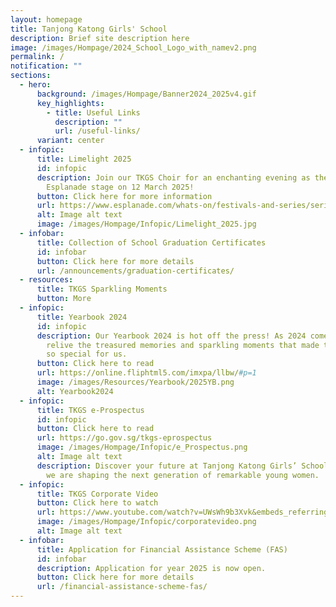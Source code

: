 ```yaml
---
layout: homepage
title: Tanjong Katong Girls' School
description: Brief site description here
image: /images/Hompage/2024_School_Logo_with_namev2.png
permalink: /
notification: ""
sections:
  - hero:
      background: /images/Hompage/Banner2024_2025v4.gif
      key_highlights:
        - title: Useful Links
          description: ""
          url: /useful-links/
      variant: center
  - infopic:
      title: Limelight 2025
      id: infopic
      description: Join our TKGS Choir for an enchanting evening as they take to the
        Esplanade stage on 12 March 2025!
      button: Click here for more information
      url: https://www.esplanade.com/whats-on/festivals-and-series/series/limelight/2025/tanjong-katong-girls-school-choir
      alt: Image alt text
      image: /images/Hompage/Infopic/Limelight_2025.jpg
  - infobar:
      title: Collection of School Graduation Certificates
      id: infobar
      button: Click here for more details
      url: /announcements/graduation-certificates/
  - resources:
      title: TKGS Sparkling Moments
      button: More
  - infopic:
      title: Yearbook 2024
      id: infopic
      description: Our Yearbook 2024 is hot off the press! As 2024 comes to a close,
        relive the treasured memories and sparkling moments that made this year
        so special for us.
      button: Click here to read
      url: https://online.fliphtml5.com/imxpa/llbw/#p=1
      image: /images/Resources/Yearbook/2025YB.png
      alt: Yearbook2024
  - infopic:
      title: TKGS e-Prospectus
      id: infopic
      button: Click here to read
      url: https://go.gov.sg/tkgs-eprospectus
      image: /images/Hompage/Infopic/e_Prospectus.png
      alt: Image alt text
      description: Discover your future at Tanjong Katong Girls’ School! Find out how
        we are shaping the next generation of remarkable young women.
  - infopic:
      title: TKGS Corporate Video
      button: Click here to watch
      url: https://www.youtube.com/watch?v=UWsWh9b3Xvk&embeds_referring_euri=https%3A%2F%2Fwww.youtube.com%2Fwatch%3Fv%3DUWsWh9b3Xvk%26t%3D14s&feature=emb_imp_woyt
      image: /images/Hompage/Infopic/corporatevideo.png
      alt: Image alt text
  - infobar:
      title: Application for Financial Assistance Scheme (FAS)
      id: infobar
      description: Application for year 2025 is now open.
      button: Click here for more details
      url: /financial-assistance-scheme-fas/
---
```

